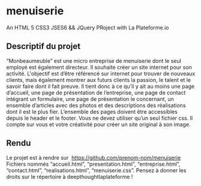 # menuiserie
An HTML 5 CSS3 JSES6 &amp;&amp; JQuery PRoject with La Plateforme.io

## Descriptif du projet
“Monbeaumeuble” est une micro entreprise de menuiserie dont le seul
employé est également directeur. Il souhaite créer un site internet pour son
activité. L'objectif est d’être référencé sur internet pour trouver de nouveaux
clients, mais également montrer aux futurs clients la passion, le talent et le
savoir faire dont il fait preuve. Il tient donc à ce qu’il y ait au moins une
page d’accueil, une page de présentation de l’entreprise, une page de
contact intégrant un formulaire, une page de présentation le concernant, un
ensemble d’articles avec des photos et des descriptions des réalisations
dont il est le plus fier. L’ensemble des pages doivent être accessibles
depuis le header et le footer. Vous ne devez utiliser qu’un seul fichier css. Il
compte sur vous et votre créativité pour créer un site original à son image.

## Rendu
Le projet est à rendre sur ​ https://github.com/prenom-nom/menuiserie
Fichiers nommés “accueil.html”, “presentation.html”, “entreprise.html”,
“contact.html”, “realisations.html”, “menuiserie.css”.
Pensez à donner les droits sur le répertoire à deepthoughtlaplateforme !
